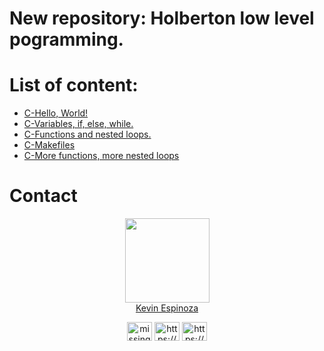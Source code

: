 # New repository: Holberton low level pogramming.

# List of content:
- [C-Hello, World!](https://github.com/KevinYeff/holbertonschool-low_level_programming/tree/main/hello_world)
- [C-Variables, if, else, while.](https://github.com/KevinYeff/holbertonschool-low_level_programming/tree/main/variables_if_else_while)
- [C-Functions and nested loops.](https://github.com/KevinYeff/holbertonschool-low_level_programming/tree/main/functions_nested_loops)
- [C-Makefiles](https://github.com/KevinYeff/holbertonschool-low_level_programming/tree/main/makefiles)
- [C-More functions, more nested loops](https://github.com/KevinYeff/holbertonschool-low_level_programming/tree/main/more_functions_nested_loops)
# Contact

<p align="center">
  <img src="https://avatars.githubusercontent.com/u/105649198?v=4" width=135>
  <br>
  <a href="https://github.com/KevinYeff"><h>Kevin Espinoza</h></a>
</p>

<p align="center">
<a href="https://twitter.com/missingyeff" target="blank"><img align="center" src="https://raw.githubusercontent.com/rahuldkjain/github-profile-readme-generator/master/src/images/icons/Social/twitter.svg" alt="missingyeff" height="30" width="40" /></a>
<a href="https://www.linkedin.com/in/kevin-espinoza-salguedo-81a0a223b/" target="blank"><img align="center" src="https://raw.githubusercontent.com/rahuldkjain/github-profile-readme-generator/master/src/images/icons/Social/linked-in-alt.svg" alt="https://www.linkedin.com/in/kevin-espinoza-salguedo-81a0a223b" height="30" width="40" /></a>
<a href="https://github.com/KevinYeff" target="blank"><img align="center" src="https://raw.githubusercontent.com/rahuldkjain/github-profile-readme-generator/master/src/images/icons/Social/github.svg" alt="https://www.github.com/KevinYeff" height="30" width="40" /></a>

</p>
